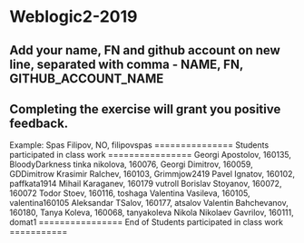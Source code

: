 # Weblogic2-2019
Add your name, FN and github account on new line, separated with comma - NAME, FN, GITHUB_ACCOUNT_NAME
------------------------------------
Completing the exercise will grant you positive feedback.
------------------------------------
Example: Spas Filipov, NO, filipovspas
=============== Students participated in class work ================
Georgi Apostolov, 160135, BloodyDarkness
tinka nikolova, 160076,
Georgi Dimitrov, 160059, GDDimitrow
Krasimir Ralchev, 160103, Grimmjow2419
Pavel Ignatov, 160102, paffkata1914
Mihail Karaganev, 160179 vutroll
Borislav Stoyanov, 160072, 160072 
Todor Stoev, 160116, toshaga
Valentina Vasileva, 160105, valentina160105
Aleksandar TSalov, 160177, atsalov
Valentin Bahchevanov, 160180, 
Tanya Koleva, 160068, tanyakoleva
Nikola Nikolaev Gavrilov, 160111, domat1
================ End of Students participated in class work ===========
